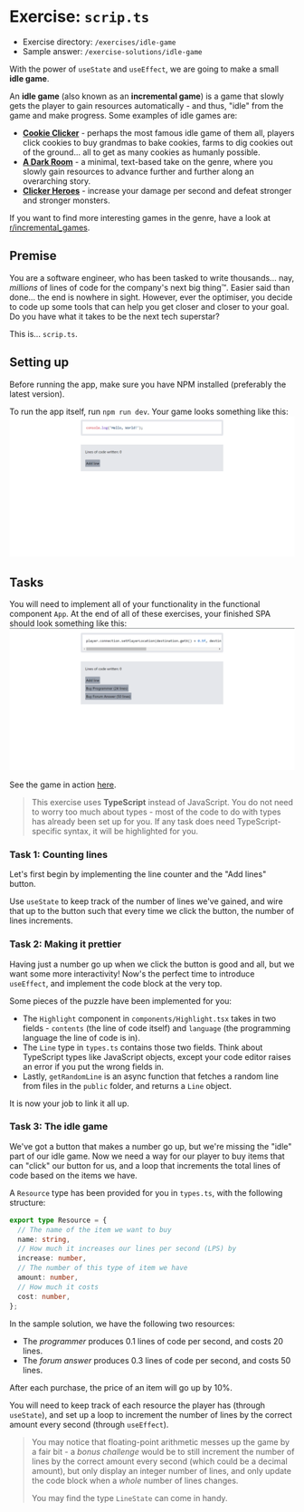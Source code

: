 # Exercise: `scrip.ts`
- Exercise directory: `/exercises/idle-game`
- Sample answer: `/exercise-solutions/idle-game`

With the power of `useState` and `useEffect`, we are going to make a small **idle game**.

An **idle game** (also known as an **incremental game**) is a game that slowly gets the
player to gain resources automatically - and thus, "idle" from the game and make progress.
Some examples of idle games are:
- [**Cookie Clicker**](https://orteil.dashnet.org/cookieclicker/) - perhaps the most famous
idle game of them all, players click cookies to buy grandmas to bake cookies, farms to dig
cookies out of the ground... all to get as many cookies as humanly possible.
- [**A Dark Room**](https://adarkroom.doublespeakgames.com/) - a minimal, text-based take on
the genre, where you slowly gain resources to advance further and further along an
overarching story.
- [**Clicker Heroes**](https://www.clickerheroes.com/) - increase your damage per second and
defeat stronger and stronger monsters.

If you want to find more interesting games in the genre, have a look at [r/incremental_games](https://www.reddit.com/r/incremental_games/).

## Premise

You are a software engineer, who has been tasked to write thousands... nay,
*millions* of lines of code for the company's next big thing™️. Easier said than
done... the end is nowhere in sight. However, ever the optimiser, you decide to
code up some tools that can help you get closer and closer to your goal. Do
you have what it takes to be the next tech superstar?

This is... `scrip.ts`.

## Setting up

Before running the app, make sure you have NPM installed (preferably the latest
version).

To run the app itself, run `npm run dev`. Your game looks something like this: ![](images/start.png)

## Tasks

You will need to implement all of your functionality in the functional component
`App`. At the end of all of these exercises, your finished SPA should look something
like this: ![](images/game.png)

See the game in action [here](images/game.mp4).

> This exercise uses **TypeScript** instead of JavaScript. You do not need to worry
> too much about types - most of the code to do with types has already been set up
> for you. If any task does need TypeScript-specific syntax, it will be highlighted
> for you.

### Task 1: Counting lines

Let's first begin by implementing the line counter and the "Add lines" button.

Use `useState` to keep track of the number of lines we've gained, and wire that up to
the button such that every time we click the button, the number of lines increments.

### Task 2: Making it prettier

Having just a number go up when we click the button is good and all, but we want
some more interactivity! Now's the perfect time to introduce `useEffect`, and
implement the code block at the very top.

Some pieces of the puzzle have been implemented for you:
- The `Highlight` component in `components/Highlight.tsx` takes in two fields -
  `contents` (the line of code itself) and `language` (the programming language
  the line of code is in).
- The `Line` type in `types.ts` contains those two fields. Think about TypeScript
  types like JavaScript objects, except your code editor raises an error if you
  put the wrong fields in.
- Lastly, `getRandomLine` is an async function that fetches a random line from
  files in the `public` folder, and returns a `Line` object.

It is now your job to link it all up.

### Task 3: The idle game

We've got a button that makes a number go up, but we're missing the "idle" part
of our idle game. Now we need a way for our player to buy items that can "click"
our button for us, and a loop that increments the total lines of code based on
the items we have.

A `Resource` type has been provided for you in `types.ts`, with the following
structure:

```ts
export type Resource = {
  // The name of the item we want to buy
  name: string,
  // How much it increases our lines per second (LPS) by
  increase: number,
  // The number of this type of item we have
  amount: number,
  // How much it costs
  cost: number,
};
```

In the sample solution, we have the following two resources:
- The *programmer* produces 0.1 lines of code per second, and costs 20 lines.
- The *forum answer* produces 0.3 lines of code per second, and costs 50 lines.

After each purchase, the price of an item will go up by 10%.

You will need to keep track of each resource the player has (through `useState`),
and set up a loop to increment the number of lines by the correct amount every second
(through `useEffect`).

> You may notice that floating-point arithmetic messes up the game by a fair bit -
> a *bonus challenge* would be to still increment the number of lines by the correct
> amount every second (which could be a decimal amount), but only display an integer
> number of lines, and only update the code block when a *whole* number of lines
> changes.
>
> You may find the type `LineState` can come in handy.
